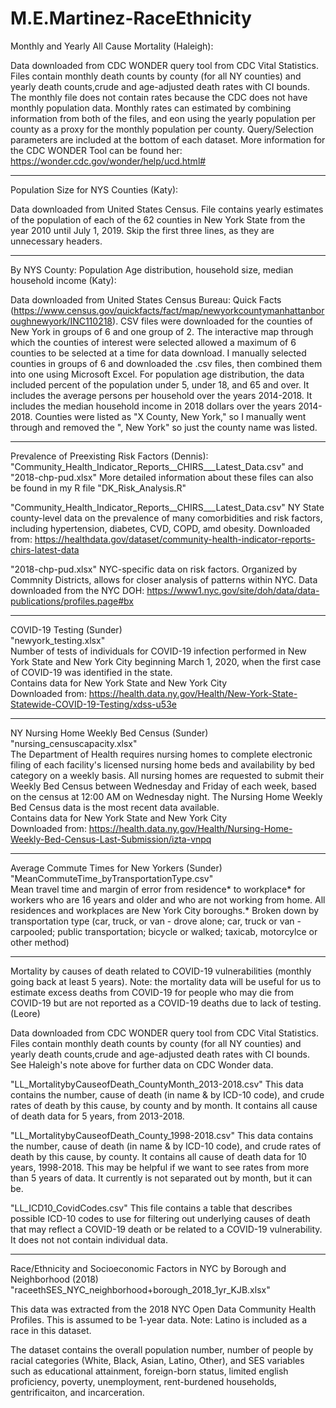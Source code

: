 # M.E.Martinez-RaceEthnicity

Monthly and Yearly All Cause Mortality (Haleigh):

Data downloaded from CDC WONDER query tool from CDC Vital Statistics. Files contain monthly death counts by county 
(for all NY counties) and yearly death counts,crude and age-adjusted death rates with CI bounds. The monthly file does not contain 
rates because the CDC does not have monthly population data. Monthly rates can estimated by combining information from both of the
files, and eon using the yearly population per county as a proxy for the monthly population per county. Query/Selection parameters 
are included at the bottom of each dataset. More information for the CDC WONDER Tool can be found her: https://wonder.cdc.gov/wonder/help/ucd.html#

__________
Population Size for NYS Counties (Katy):

Data downloaded from United States Census. File contains yearly estimates of the population of each of the 62 counties in New York State from the year 2010 until July 1, 2019. Skip the first three lines, as they are unnecessary headers.

__________
By NYS County: Population Age distribution, household size, median household income (Katy):

Data downloaded from United States Census Bureau: Quick Facts (https://www.census.gov/quickfacts/fact/map/newyorkcountymanhattanboroughnewyork/INC110218). CSV files were downloaded for the counties of New York in groups of 6 and one group of 2. The interactive map through which the counties of interest were selected allowed a maximum of 6 counties to be selected at a time for data download. I manually selected counties in groups of 6 and downloaded the .csv files, then combined them into one using Microsoft Excel. For population age distribution, the data included percent of the population under 5, under 18, and 65 and over. It includes the average persons per household over the years 2014-2018. It includes the median household income in 2018 dollars over the years 2014-2018. Counties were listed as "X County, New York," so I manually went through and removed the ", New York" so just the county name was listed.

__________
Prevalence of Preexisting Risk Factors (Dennis): 
"Community_Health_Indicator_Reports__CHIRS___Latest_Data.csv" and "2018-chp-pud.xlsx"
More detailed information about these files can also be found in my R file "DK_Risk_Analysis.R"

"Community_Health_Indicator_Reports__CHIRS___Latest_Data.csv"
NY State county-level data on the prevalence of many comorbidities and risk factors, including hypertension, diabetes, CVD, COPD, amd obesity.
Downloaded from: https://healthdata.gov/dataset/community-health-indicator-reports-chirs-latest-data

"2018-chp-pud.xlsx"
NYC-specific data on risk factors. Organized by Commnity Districts, allows for closer analysis of patterns within NYC.
Data downloaded from the NYC DOH: 
https://www1.nyc.gov/site/doh/data/data-publications/profiles.page#bx

__________
COVID-19 Testing (Sunder)  
"newyork_testing.xlsx"  
Number of tests of individuals for COVID-19 infection performed in New York State and New York City beginning March 1, 2020, when the first case of COVID-19 was identified in the state.  
Contains data for New York State and New York City  
Downloaded from: https://health.data.ny.gov/Health/New-York-State-Statewide-COVID-19-Testing/xdss-u53e  

__________
NY Nursing Home Weekly Bed Census (Sunder)  
"nursing_censuscapacity.xlsx"  
The Department of Health requires nursing homes to complete electronic filing of each facility's licensed nursing home beds and availability by bed category on a weekly basis. All nursing homes are requested to submit their Weekly Bed Census between Wednesday and Friday of each week, based on the census at 12:00 AM on Wednesday night. The Nursing Home Weekly Bed Census data is the most recent data available.  
Contains data for New York State and New York City  
Downloaded from: https://health.data.ny.gov/Health/Nursing-Home-Weekly-Bed-Census-Last-Submission/izta-vnpq  

__________
Average Commute Times for New Yorkers (Sunder)  
"MeanCommuteTime_byTransportationType.csv"  
Mean travel time and margin of error from residence* to workplace* for workers who are 16 years and older and who are not working from home. All residences and workplaces are New York City boroughs.* Broken down by transportation type (car, truck, or van - drove alone; car, truck or van - carpooled; public transportation; bicycle or walked; taxicab, motorcylce or other method)  

__________
Mortality by causes of death related to COVID-19 vulnerabilities (monthly going back at least 5 years). Note: the mortality data will be useful for us to estimate excess deaths from COVID-19 for people who may die from COVID-19 but are not reported as a COVID-19 deaths due to lack of testing. (Leore)

Data downloaded from CDC WONDER query tool from CDC Vital Statistics. Files contain monthly death counts by county (for all NY counties) and yearly death counts,crude and age-adjusted death rates with CI bounds. See Haleigh's note above for further data on CDC Wonder data.

"LL_MortalitybyCauseofDeath_CountyMonth_2013-2018.csv"
This data contains the number, cause of death (in name & by ICD-10 code), and crude rates of death by this cause, by county and by month. It contains all cause of death data for 5 years, from 2013-2018. 

"LL_MortalitybyCauseofDeath_County_1998-2018.csv"
This data contains the number, cause of death (in name & by ICD-10 code), and crude rates of death by this cause, by county. It contains all cause of death data for 10 years, 1998-2018. This may be helpful if we want to see rates from more than 5 years of data. It currently is not separated out by month, but it can be.

"LL_ICD10_CovidCodes.csv"
This file contains a table that describes possible ICD-10 codes to use for filtering out underlying causes of death that may reflect a COVID-19 death or be related to a COVID-19 vulnerability. It does not not contain individual data.

__________
Race/Ethnicity and Socioeconomic Factors in NYC by Borough and Neighborhood (2018)
"raceethSES_NYC_neighborhood+borough_2018_1yr_KJB.xlsx"

This data was extracted from the 2018 NYC Open Data Community Health Profiles. This is assumed to be 1-year data. 
Note: Latino is included as a race in this dataset. 

The dataset contains the overall population number, number of people by racial categories (White, Black, Asian, Latino, Other), and SES variables such as educational attainment, foreign-born status, limited english proficiency, poverty, unemployment, rent-burdened households, gentrificaiton, and incarceration.
